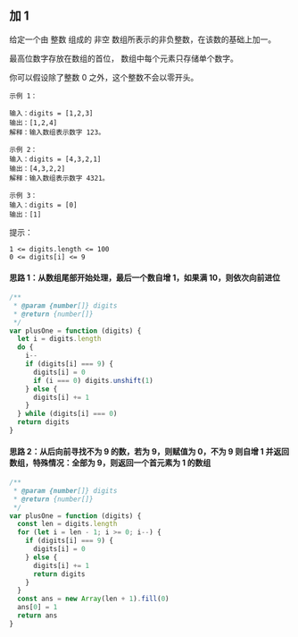 ## 加 1

给定一个由 整数 组成的 非空 数组所表示的非负整数，在该数的基础上加一。

最高位数字存放在数组的首位， 数组中每个元素只存储单个数字。

你可以假设除了整数 0 之外，这个整数不会以零开头。



```
示例 1：

输入：digits = [1,2,3]
输出：[1,2,4]
解释：输入数组表示数字 123。

示例 2：
输入：digits = [4,3,2,1]
输出：[4,3,2,2]
解释：输入数组表示数字 4321。

示例 3：
输入：digits = [0]
输出：[1]
```

提示：

```
1 <= digits.length <= 100
0 <= digits[i] <= 9
```

#### 思路 1：从数组尾部开始处理，最后一个数自增 1，如果满 10，则依次向前进位

```javascript
/**
 * @param {number[]} digits
 * @return {number[]}
 */
var plusOne = function (digits) {
  let i = digits.length
  do {
    i--
    if (digits[i] === 9) {
      digits[i] = 0
      if (i === 0) digits.unshift(1)
    } else {
      digits[i] += 1
    }
  } while (digits[i] === 0)
  return digits
}
```

#### 思路 2：从后向前寻找不为 9 的数，若为 9，则赋值为 0，不为 9 则自增 1 并返回数组，特殊情况：全部为 9，则返回一个首元素为 1 的数组

```javascript
/**
 * @param {number[]} digits
 * @return {number[]}
 */
var plusOne = function (digits) {
  const len = digits.length
  for (let i = len - 1; i >= 0; i--) {
    if (digits[i] === 9) {
      digits[i] = 0
    } else {
      digits[i] += 1
      return digits
    }
  }
  const ans = new Array(len + 1).fill(0)
  ans[0] = 1
  return ans
}
```
